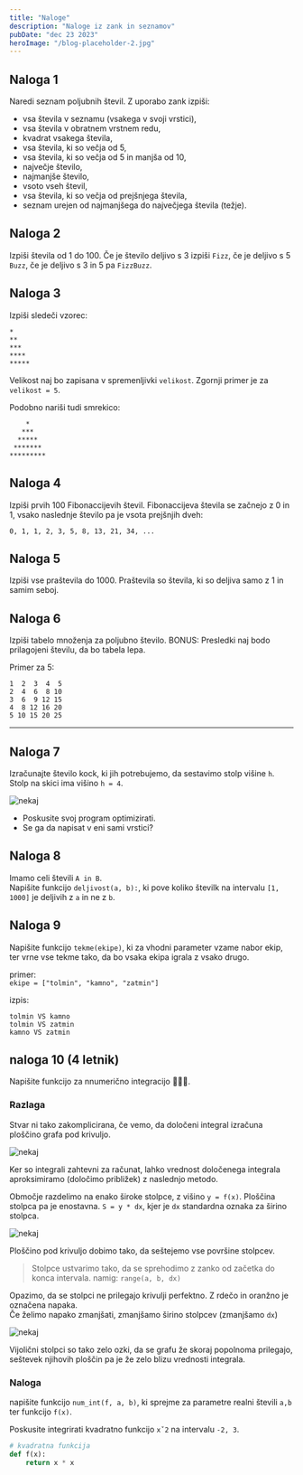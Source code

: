 ```yaml
---
title: "Naloge"
description: "Naloge iz zank in seznamov"
pubDate: "dec 23 2023"
heroImage: "/blog-placeholder-2.jpg"
---
```


## Naloga 1

Naredi seznam poljubnih števil. Z uporabo zank izpiši:

- vsa števila v seznamu (vsakega v svoji vrstici),
- vsa števila v obratnem vrstnem redu,
- kvadrat vsakega števila,
- vsa števila, ki so večja od 5,
- vsa števila, ki so večja od 5 in manjša od 10,
- največje število,
- najmanjše število,
- vsoto vseh števil,
- vsa števila, ki so večja od prejšnjega števila,
- seznam urejen od najmanjšega do največjega števila (težje).

## Naloga 2

Izpiši števila od 1 do 100. Če je število deljivo s 3 izpiši `Fizz`, če je deljivo s 5 `Buzz`, če je deljivo s 3 in 5 pa `FizzBuzz`.

## Naloga 3

Izpiši sledeči vzorec:

```
*
**
***
****
*****
```

Velikost naj bo zapisana v spremenljivki `velikost`. Zgornji primer je za `velikost = 5`.

Podobno nariši tudi smrekico:

```
    *
   ***
  *****
 *******
*********
```

## Naloga 4

Izpiši prvih 100 Fibonaccijevih števil. Fibonaccijeva števila se začnejo z 0 in 1, vsako naslednje število pa je vsota prejšnjih dveh:

```
0, 1, 1, 2, 3, 5, 8, 13, 21, 34, ...
```

## Naloga 5

Izpiši vse praštevila do 1000. Praštevila so števila, ki so deljiva samo z 1 in samim seboj.

## Naloga 6

Izpiši tabelo množenja za poljubno število.
BONUS: Presledki naj bodo prilagojeni številu, da bo tabela lepa.

Primer za 5:

```
1  2  3  4  5
2  4  6  8 10
3  6  9 12 15
4  8 12 16 20
5 10 15 20 25
```

---

## Naloga 7

Izračunajte število kock, ki jih potrebujemo, da sestavimo stolp višine `h`.  
Stolp na skici ima višino `h = 4`.  

![nekaj](/content/naloga7.png)

- Poskusite svoj program optimizirati.  
- Se ga da napisat v eni sami vrstici?  

## Naloga 8

Imamo celi števili `A in B`.  
Napišite funkcijo `deljivost(a, b):`, ki pove koliko številk na intervalu `[1, 1000]` je deljivih z `a` in ne z `b`.  

## Naloga 9

Napišite funkcijo `tekme(ekipe)`, ki za vhodni parameter vzame nabor ekip, ter vrne vse tekme tako, da bo vsaka ekipa igrala z vsako drugo.  

primer:  
`ekipe = ["tolmin", "kamno", "zatmin"]`  

izpis:  
```
tolmin VS kamno
tolmin VS zatmin
kamno VS zatmin
```

## naloga 10 (4 letnik)

Napišite funkcijo za nnumerično integracijo 🙂🙂🙂.  

### Razlaga

Stvar ni tako zakomplicirana, če vemo, da določeni integral izračuna ploščino grafa pod krivuljo.  

![nekaj](/content/naloga10-1.png)

Ker so integrali zahtevni za računat, lahko vrednost določenega integrala aproksimiramo (določimo približek) z naslednjo metodo.  

Območje razdelimo na enako široke stolpce, z višino `y = f(x)`. Ploščina stolpca pa je enostavna. `S = y * dx`, kjer je `dx` standardna oznaka za širino stolpca.

![nekaj](/content/naloga10-2.png)

Ploščino pod krivuljo dobimo tako, da seštejemo vse površine stolpcev.  
> Stolpce ustvarimo tako, da se sprehodimo z zanko od začetka do konca intervala.
> namig: `range(a, b, dx)`  

Opazimo, da se stolpci ne prilegajo krivulji perfektno. Z rdečo in oranžno je označena napaka.  
Če želimo napako zmanjšati, zmanjšamo širino stolpcev (zmanjšamo `dx`)

![nekaj](/content/naloga10-3.png)

Vijolični stolpci so tako zelo ozki, da se grafu že skoraj popolnoma prilegajo, seštevek njihovih ploščin pa je že zelo blizu vrednosti integrala.  

### Naloga

napišite funkcijo `num_int(f, a, b)`, ki sprejme za parametre realni števili `a,b` ter funkcijo `f(x)`.  

Poskusite integrirati kvadratno funkcijo `xˇ2` na intervalu `-2, 3`.

```py
# kvadratna funkcija
def f(x):
    return x * x
```
